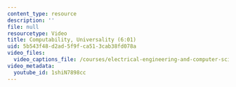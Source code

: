 ```yaml
---
content_type: resource
description: ''
file: null
resourcetype: Video
title: Computability, Universality (6:01)
uid: 5b543f48-d2ad-5f9f-ca51-3cab38fd078a
video_files:
  video_captions_file: /courses/electrical-engineering-and-computer-science/6-004-computation-structures-spring-2017/c10/c10s2/c10s2v6/computability-universality-6-01-/1shiN7898cc.vtt
video_metadata:
  youtube_id: 1shiN7898cc
---
```


